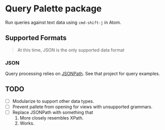 # Query Palette package

Run queries against text data using `cmd-shift-j` in Atom.

## Supported Formats

> At this time, JSON is the only supported data format

### JSON

Query processing relies on [JSONPath](https://github.com/s3u/JSONPath). See that project for query examples.

## TODO

- [ ] Modularize to support other data types.
- [ ] Prevent pallete from opening for views with unsupported grammars.
- [ ] Replace JSONPath with something that
  1. More closely resembles XPath.
  2. Works.